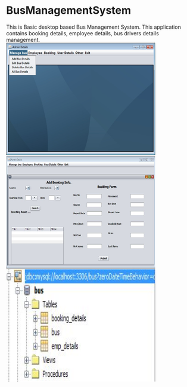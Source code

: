 # BusManagementSystem
This is Basic desktop based Bus Management System. This application contains booking details, employee details, bus drivers details management.<br>
<img src="images/Screenshot1.jpg" height=300 width=400>
<img src="images/Screenshot2.JPG" height=300 width=400>
<img src="images/Screenshot3.JPG" height=300 width=400>

